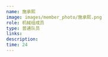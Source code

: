 ```yaml
---
name: 施承熙
image: images/member_photo/施承熙.png
role: 机械组成员
type: 普通队员
links:
description:
time: 24
---
```

